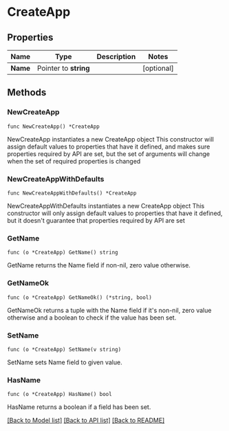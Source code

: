 # CreateApp

## Properties

Name | Type | Description | Notes
------------ | ------------- | ------------- | -------------
**Name** | Pointer to **string** |  | [optional] 

## Methods

### NewCreateApp

`func NewCreateApp() *CreateApp`

NewCreateApp instantiates a new CreateApp object
This constructor will assign default values to properties that have it defined,
and makes sure properties required by API are set, but the set of arguments
will change when the set of required properties is changed

### NewCreateAppWithDefaults

`func NewCreateAppWithDefaults() *CreateApp`

NewCreateAppWithDefaults instantiates a new CreateApp object
This constructor will only assign default values to properties that have it defined,
but it doesn't guarantee that properties required by API are set

### GetName

`func (o *CreateApp) GetName() string`

GetName returns the Name field if non-nil, zero value otherwise.

### GetNameOk

`func (o *CreateApp) GetNameOk() (*string, bool)`

GetNameOk returns a tuple with the Name field if it's non-nil, zero value otherwise
and a boolean to check if the value has been set.

### SetName

`func (o *CreateApp) SetName(v string)`

SetName sets Name field to given value.

### HasName

`func (o *CreateApp) HasName() bool`

HasName returns a boolean if a field has been set.


[[Back to Model list]](../README.md#documentation-for-models) [[Back to API list]](../README.md#documentation-for-api-endpoints) [[Back to README]](../README.md)


